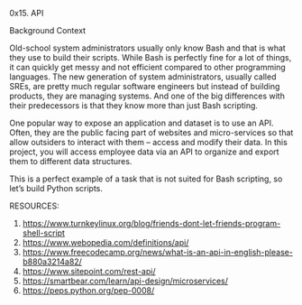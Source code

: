 0x15. API

Background Context


Old-school system administrators usually only know Bash and that is what they use to build their scripts. While Bash is perfectly fine for a lot of things, it can quickly get messy and not efficient compared to other programming languages. The new generation of system administrators, usually called SREs, are pretty much regular software engineers but instead of building products, they are managing systems. And one of the big differences with their predecessors is that they know more than just Bash scripting.

One popular way to expose an application and dataset is to use an API. Often, they are the public facing part of websites and micro-services so that allow outsiders to interact with them – access and modify their data. In this project, you will access employee data via an API to organize and export them to different data structures.

This is a perfect example of a task that is not suited for Bash scripting, so let’s build Python scripts.

RESOURCES:
1. https://www.turnkeylinux.org/blog/friends-dont-let-friends-program-shell-script
2. https://www.webopedia.com/definitions/api/
3. https://www.freecodecamp.org/news/what-is-an-api-in-english-please-b880a3214a82/
4. https://www.sitepoint.com/rest-api/
5. https://smartbear.com/learn/api-design/microservices/
6. https://peps.python.org/pep-0008/
